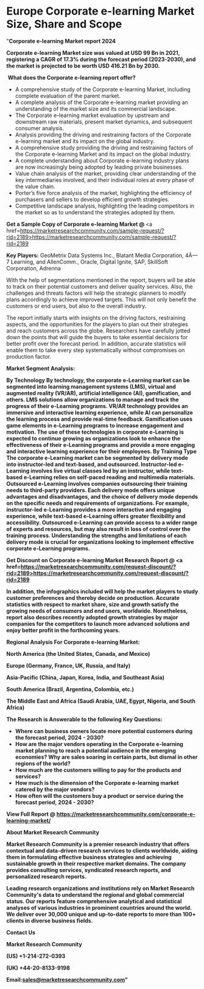 # Europe Corporate e-learning Market Size, Share and Scope
"<strong>Corporate e-learning Market report 2024</strong>

<strong>Corporate e-learning Market size was valued at USD 99 Bn in 2021, registering a CAGR of 17.3% during the forecast period (2023-2030), and the market is projected to be worth USD 416.21 Bn by 2030.</strong>

 <strong><b>What does the Corporate e-learning report offer?</b></strong>
<ul>
  <li>A comprehensive study of the Corporate e-learning Market, including complete evaluation of the parent market.</li>
  <li>A complete analysis of the Corporate e-learning market providing an understanding of the market size and its commercial landscape.</li>
  <li>The Corporate e-learning market evaluation by upstream and downstream raw materials, present market dynamics, and subsequent consumer analysis.</li>
  <li>Analysis providing the driving and restraining factors of the Corporate e-learning market and its impact on the global industry.</li>
  <li>A comprehensive study providing the driving and restraining factors of the Corporate e-learning Market and its impact on the global industry.</li>
  <li>A complete understanding about Corporate e-learning industry plans are now increasingly being adopted by leading private businesses.</li>
  <li>Value chain analysis of the market, providing clear understanding of the key intermediaries involved, and their individual roles at every phase of the value chain.</li>
  <li>Porter’s five force analysis of the market, highlighting the efficiency of purchasers and sellers to develop efficient growth strategies.</li>
  <li>Competitive landscape analysis, highlighting the leading competitors in the market so as to understand the strategies adopted by them.</li>
</ul>

<strong>Get a Sample Copy of Corporate e-learning Market @ </strong><a href=https://marketresearchcommunity.com/sample-request/?rid=2189><u>https://marketresearchcommunity.com/sample-request/?rid=2189</u></a>

<strong>Key Players:</strong> 
GeoMetrix Data Systems Inc., Blatant Media Corporation, 4Ã—7 Learning, and AllenComm., Oracle, Digital Ignite, SAP, SkillSoft Corporation, Adrenna

With the help of segmentations mentioned in the report, buyers will be able to track on their potential customers and deliver quality services. Also, the challenges and threats factors will help the strategic planners to modify plans accordingly to achieve improved targets. This will not only benefit the customers or end users, but also to the overall industry.

The report initially starts with insights on the driving factors, restraining aspects, and the opportunities for the players to plan out their strategies and reach customers across the globe. Researchers have carefully jotted down the points that will guide the buyers to take essential decisions for better profit over the forecast period. In addition, accurate statistics will enable them to take every step systematically without compromises on production factor.

<strong>Market Segment Analysis:</strong>


<strong><strong>By Technology</strong></h4>
By technology, the corporate e-Learning market can be segmented into learning management systems (LMS), virtual and augmented reality (VR/AR), artificial intelligence (AI), gamification, and others. LMS solutions allow organizations to manage and track the progress of their e-Learning programs. VR/AR technology provides an immersive and interactive learning experience, while AI can personalize the learning process and provide real-time feedback. Gamification uses game elements in e-Learning programs to increase engagement and motivation. The use of these technologies in corporate e-Learning is expected to continue growing as organizations look to enhance the effectiveness of their e-Learning programs and provide a more engaging and interactive learning experience for their employees.
<strong><strong>By Training Type</strong></h4>
The corporate e-Learning market can be segmented by delivery mode into instructor-led and text-based, and outsourced. Instructor-led e-Learning involves live virtual classes led by an instructor, while text-based e-Learning relies on self-paced reading and multimedia materials. Outsourced e-Learning involves companies outsourcing their training needs to third-party providers. Each delivery mode offers unique advantages and disadvantages, and the choice of delivery mode depends on the specific needs and requirements of organizations. For example, instructor-led e-Learning provides a more interactive and engaging experience, while text-based e-Learning offers greater flexibility and accessibility. Outsourced e-Learning can provide access to a wider range of experts and resources, but may also result in loss of control over the training process. Understanding the strengths and limitations of each delivery mode is crucial for organizations looking to implement effective corporate e-Learning programs.

<strong>Get Discount on Corporate e-learning Market Research Report @ </b></strong><a href=https://marketresearchcommunity.com/request-discount/?rid=2189><u>https://marketresearchcommunity.com/request-discount/?rid=2189</u></a>

In addition, the infographics included will help the market players to study customer preferences and thereby decide on production. Accurate statistics with respect to market share, size and growth satisfy the growing needs of consumers and end users, worldwide. Nonetheless, report also describes recently adopted growth strategies by major companies for the competitors to launch more advanced solutions and enjoy better profit in the forthcoming years.

<strong>Regional Analysis For Corporate e-learning Market:</strong>

<strong>North America</strong> (the United States, Canada, and Mexico)

<strong>Europe</strong> (Germany, France, UK, Russia, and Italy)

<strong>Asia-Pacific</strong> (China, Japan, Korea, India, and Southeast Asia)

<strong>South America</strong> (Brazil, Argentina, Colombia, etc.)

<strong>The Middle East and Africa</strong> (Saudi Arabia, UAE, Egypt, Nigeria, and South Africa)

<strong>The Research is Answerable to the following Key Questions:</strong>
<ul>
 	<li>Where can business owners locate more potential customers during the forecast period, 2024 - 2030?</li>
 	<li>How are the major vendors operating in the Corporate e-learning market planning to reach a potential audience in the emerging economies? Why are sales soaring in certain parts, but dismal in other regions of the world?</li>
 	<li>How much are the customers willing to pay for the products and services?</li>
 	<li>How much is the dimension of the Corporate e-learning market catered by the major vendors?</li>
 	<li>How often will the customers buy a product or service during the forecast period, 2024 - 2030?</li>
</ul>

<strong>View Full Report @</strong> <a href=https://marketresearchcommunity.com/corporate-e-learning-market/>https://marketresearchcommunity.com/corporate-e-learning-market/</a>

<strong>About Market Research Community</strong>

Market Research Community is a premier research industry that offers contextual and data-driven research services to clients worldwide, aiding them in formulating effective business strategies and achieving sustainable growth in their respective market domains. The company provides consulting services, syndicated research reports, and personalized research reports.

Leading research organizations and institutions rely on Market Research Community's data to understand the regional and global commercial status. Our reports feature comprehensive analytical and statistical analyses of various industries in prominent countries around the world. We deliver over 30,000 unique and up-to-date reports to more than 100+ clients in diverse business fields.

<strong>Contact Us</strong>

<strong>Market Research Community</strong>

(US) +1-214-272-0393

(UK) +44-20-8133-9198

<strong>Email:</strong>sales@marketresearchcommunity.com"
